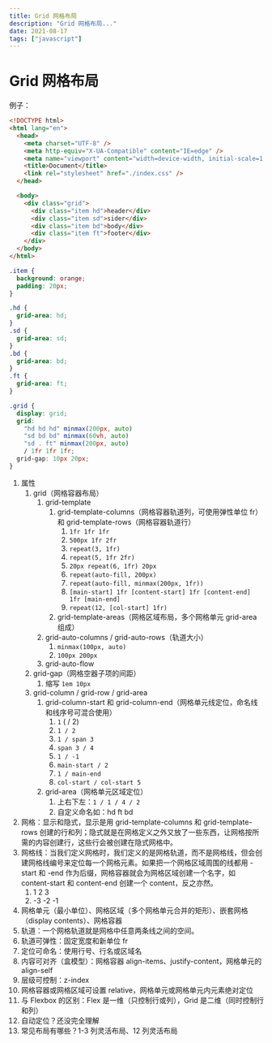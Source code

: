 ```yaml
---
title: Grid 网格布局
description: "Grid 网格布局..."
date: 2021-08-17
tags: ["javascript"]
---
```


# Grid 网格布局

例子：

```html
<!DOCTYPE html>
<html lang="en">
  <head>
    <meta charset="UTF-8" />
    <meta http-equiv="X-UA-Compatible" content="IE=edge" />
    <meta name="viewport" content="width=device-width, initial-scale=1.0" />
    <title>Document</title>
    <link rel="stylesheet" href="./index.css" />
  </head>

  <body>
    <div class="grid">
      <div class="item hd">header</div>
      <div class="item sd">sider</div>
      <div class="item bd">body</div>
      <div class="item ft">footer</div>
    </div>
  </body>
</html>
```

```css
.item {
  background: orange;
  padding: 20px;
}

.hd {
  grid-area: hd;
}
.sd {
  grid-area: sd;
}
.bd {
  grid-area: bd;
}
.ft {
  grid-area: ft;
}

.grid {
  display: grid;
  grid:
    "hd hd hd" minmax(200px, auto)
    "sd bd bd" minmax(60vh, auto)
    "sd . ft" minmax(200px, auto)
    / 1fr 1fr 1fr;
  grid-gap: 10px 20px;
}
```

1. 属性
   1. grid（网格容器布局）
      1. grid-template
         1. grid-template-columns（网格容器轨道列，可使用弹性单位 fr）和 grid-template-rows（网格容器轨道行）
            1. `1fr 1fr 1fr`
            2. `500px 1fr 2fr`
            3. `repeat(3, 1fr)`
            4. `repeat(5, 1fr 2fr)`
            5. `20px repeat(6, 1fr) 20px`
            6. `repeat(auto-fill, 200px)`
            7. `repeat(auto-fill, minmax(200px, 1fr))`
            8. `[main-start] 1fr [content-start] 1fr [content-end] 1fr [main-end]`
            9. `repeat(12, [col-start] 1fr)`
         2. grid-template-areas（网格区域布局，多个网格单元 grid-area 组成）
      2. grid-auto-columns / grid-auto-rows（轨道大小）
         1. `minmax(100px, auto)`
         2. `100px 200px`
      3. grid-auto-flow
   2. grid-gap（网格空器子项的间距）
      1. 缩写 `1em 10px`
   3. grid-column / grid-row / grid-area
      1. grid-column-start 和 grid-column-end（网格单元线定位，命名线和线序号可混合使用）
         1. `1` ( / 2)
         2. `1 / 2`
         3. `1 / span 3`
         4. `span 3 / 4`
         5. `1 / -1`
         6. `main-start / 2`
         7. `1 / main-end`
         8. `col-start / col-start 5`
      2. grid-area（网格单元区域定位）
         1. 上右下左：`1 / 1 / 4 / 2`
         2. 自定义命名如：hd ft bd
2. 网格：显示和隐式，显示是用 grid-template-columns 和 grid-template-rows 创建的行和列；隐式就是在网格定义之外又放了一些东西，让网格按所需的内容创建行，这些行会被创建在隐式网格中。
3. 网格线：当我们定义网格时，我们定义的是网格轨道，而不是网格线，但会创建网格线编号来定位每一个网格元素。如果把一个网格区域周围的线都用 -start 和 -end 作为后缀，网格容器就会为网格区域创建一个名字，如 content-start 和 content-end 创建一个 content，反之亦然。
   1. 1 2 3
   2. -3 -2 -1
4. 网格单元（最小单位）、网格区域（多个网格单元合并的矩形）、嵌套网格（display contents）、网格容器
5. 轨道：一个网格轨道就是网格中任意两条线之间的空间。
6. 轨道可弹性：固定宽度和新单位 fr
7. 定位可命名：使用行号、行名或区域名
8. 内容可对齐（盒模型）：网格容器 align-items、justify-content，网格单元的 align-self
9. 层级可控制：z-index
10. 网格容器或网格区域可设置 relative，网格单元或网格单元内元素绝对定位
11. 与 Flexbox 的区别：Flex 是一维（只控制行或列），Grid 是二维（同时控制行和列）
12. 自动定位？还没完全理解
13. 常见布局有哪些？1-3 列灵活布局、12 列灵活布局
